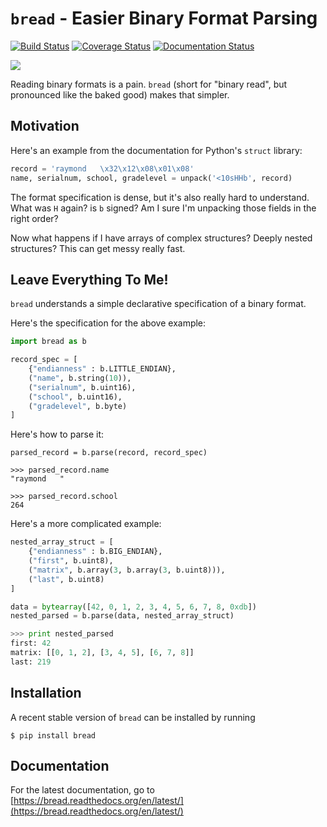 # `bread` - Easier Binary Format Parsing

[![Build Status](https://travis-ci.org/alexras/bread.svg?branch=master)](https://travis-ci.org/alexras/bread) [![Coverage Status](https://coveralls.io/repos/alexras/bread/badge.svg?branch=master)](https://coveralls.io/r/alexras/bread?branch=master) [![Documentation Status](https://readthedocs.io/projects/bread/badge/?version=latest)](https://readthedocs.io/projects/bread/?badge=latest)


![](https://raw.github.com/alexras/bread/web/images/powdered-toast-man.jpg)

Reading binary formats is a pain. `bread` (short for "binary read", but
pronounced like the baked good) makes that simpler.

## Motivation

Here's an example from the documentation for Python's `struct` library:

```python
record = 'raymond   \x32\x12\x08\x01\x08'
name, serialnum, school, gradelevel = unpack('<10sHHb', record)
```

The format specification is dense, but it's also really hard to
understand. What was `H` again? is `b` signed? Am I sure I'm unpacking those
fields in the right order?

Now what happens if I have arrays of complex structures? Deeply nested
structures? This can get messy really fast.

## Leave Everything To Me!

`bread` understands a simple declarative specification of a binary format.

Here's the specification for the above example:

```python
import bread as b

record_spec = [
    {"endianness" : b.LITTLE_ENDIAN},
    ("name", b.string(10)),
    ("serialnum", b.uint16),
    ("school", b.uint16),
    ("gradelevel", b.byte)
]
```

Here's how to parse it:

```
parsed_record = b.parse(record, record_spec)

>>> parsed_record.name
"raymond   "

>>> parsed_record.school
264
```

Here's a more complicated example:

```python
nested_array_struct = [
    {"endianness" : b.BIG_ENDIAN},
    ("first", b.uint8),
    ("matrix", b.array(3, b.array(3, b.uint8))),
    ("last", b.uint8)
]

data = bytearray([42, 0, 1, 2, 3, 4, 5, 6, 7, 8, 0xdb])
nested_parsed = b.parse(data, nested_array_struct)

>>> print nested_parsed
first: 42
matrix: [[0, 1, 2], [3, 4, 5], [6, 7, 8]]
last: 219
```

## Installation

A recent stable version of `bread` can be installed by running

`$ pip install bread`

## Documentation

For the latest documentation, go to [https://bread.readthedocs.org/en/latest/](https://bread.readthedocs.org/en/latest/)
